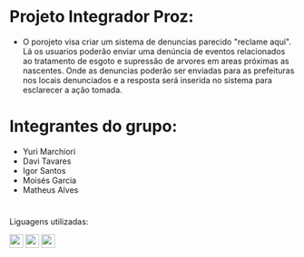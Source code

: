 # Projeto Integrador Proz:

- O porojeto visa criar um sistema de denuncias parecido "reclame aqui". Lá os usuarios poderão enviar uma denúncia de eventos relacionados ao tratamento de esgoto e supressão de arvores em areas próximas as nascentes. Onde as denuncias poderão ser enviadas para as prefeituras nos locais denunciados e a resposta será inserida no sistema para esclarecer a ação tomada.

# Integrantes do grupo:

- Yuri Marchiori 
- Davi Tavares
- Igor Santos
- Moisés Garcia
- Matheus Alves

#
Liguagens utilizadas:

 <img loading="lazy" src="https://cdn.jsdelivr.net/gh/devicons/devicon/icons/javascript/javascript-original.svg" width="24" height="24"/>  <img loading="lazy" src="https://cdn.jsdelivr.net/gh/devicons/devicon/icons/html5/html5-original.svg" width="24" height="24"/> <img loading="lazy" src="https://cdn.jsdelivr.net/gh/devicons/devicon/icons/css3/css3-original.svg" width="24" height="24"/> 

